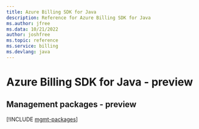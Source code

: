 ```yaml
---
title: Azure Billing SDK for Java
description: Reference for Azure Billing SDK for Java
ms.author: jfree
ms.data: 10/21/2022
author: joshfree
ms.topic: reference
ms.service: billing
ms.devlang: java
---
```

# Azure Billing SDK for Java - preview

## Management packages - preview
[!INCLUDE [mgmt-packages](billing-mgmt-index.md)]